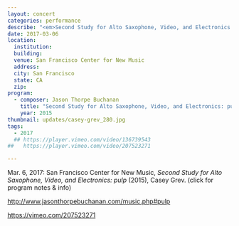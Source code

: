 ```yaml
---
layout: concert
categories: performance
describe: "<em>Second Study for Alto Saxophone, Video, and Electronics: pulp</em> (2015), Casey Grev."
date: 2017-03-06
location:
  institution:
  building:
  venue: San Francisco Center for New Music
  address:
  city: San Francisco
  state: CA
  zip:
program:
  - composer: Jason Thorpe Buchanan
    title: "Second Study for Alto Saxophone, Video, and Electronics: pulp"
    year: 2015
thumbnail: updates/casey-grev_280.jpg
tags:
  - 2017
  ## https://player.vimeo.com/video/136739543
##   https://player.vimeo.com/video/207523271

---
```


Mar. 6, 2017: San Francisco Center for New Music, *Second Study for Alto Saxophone, Video, and Electronics: pulp* (2015), Casey Grev. (click for program notes & info)

http://www.jasonthorpebuchanan.com/music.php#pulp

https://vimeo.com/207523271
